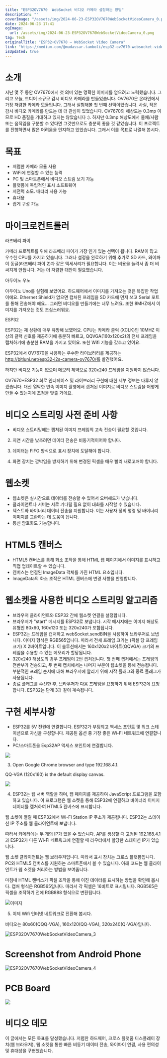 ```yaml
---
title: "ESP32OV7670  WebSocket 비디오 카메라 설정하는 방법"
description: ""
coverImage: "/assets/img/2024-06-23-ESP32OV7670WebSocketVideoCamera_0.png"
date: 2024-06-23 17:41
ogImage: 
  url: /assets/img/2024-06-23-ESP32OV7670WebSocketVideoCamera_0.png
tag: Tech
originalTitle: "ESP32+OV7670 — WebSocket Video Camera"
link: "https://medium.com/@mudassar.tamboli/esp32-ov7670-websocket-video-camera-26c35aedcc64"
isUpdated: true
---
```






# 소개

지난 몇 주 동안 OV7670에서 첫 의미 있는 명확한 이미지를 얻으려고 노력했습니다. 그리고 오늘, 드디어 소규모 감시 비디오 카메라를 만들었습니다. OV7670은 온라인에서 가장 저렴한 카메라 모듈입니다. 그래서 실험해볼 첫 번째 선택이었습니다. 사실, 작은 감시 비디오 카메라를 만드는 데 더 관심이 있었습니다. OV7670의 해상도는 0.3mp 이므로 HD 품질을 기대하고 있지는 않았습니다 :). 하지만 0.3mp 해상도에서 물체/사람 또는 움직임을 구분할 수 있다면 그것만으로도 충분히 좋을 것 같았습니다. 이 프로젝트를 진행하면서 많은 어려움을 인지하고 있었습니다. 그래서 이를 목표로 나열해 봅시다.

# 목표

- 저렴한 카메라 모듈 사용
- WiFi에 연결할 수 있는 능력
- PC 및 스마트폰에서 비디오 스트림 보기 가능
- 플랫폼에 독립적인 표시 소프트웨어
- 저전력 소모. 배터리 사용 가능
- 휴대용
- 쉽게 구성 가능

<div class="content-ad"></div>

# 마이크로컨트롤러

라즈베리 파이

카메라 프로젝트를 위해 라즈베리 파이가 가장 인기 있는 선택이 됩니다. RAM이 많고 우수한 CPU를 가지고 있습니다. 그러나 설정을 완료하기 위해 추가로 SD 카드, 와이파이 동글(라즈베리 파이 2)과 같은 액세서리가 필요합니다. 이는 비용을 늘려서 좀 더 비싸지게 만듭니다. 저는 더 저렴한 대안이 필요했습니다.

아두이노 우노

<div class="content-ad"></div>

아두이노 Uno를 실험해 보았어요. 하드웨어에서 이미지를 가져오는 것은 복잡한 작업이에요. Ethernet Shield가 없으면 캡처된 프레임을 SD 카드에 먼저 쓰고 Serial 포트를 통해 전송해야 해요... 그러면 비디오를 만들기에는 너무 느려요. 또한 8MHZ에서 이미지를 가져오는 것도 조심스러워요.

ESP32

ESP32는 제 상황에 매우 유망해 보였어요. CPU는 카메라 클럭 (XCLK)인 10MHZ 이상의 클럭 신호를 제공하기에 충분히 빠르고, QQVGA(160x120x2)의 전체 프레임을 캡처하기에 충분한 RAM을 가지고 있어요. 또한 Wifi 기능을 갖추고 있어요.

ESP32에서 OV7670을 사용하는 우수한 라이브러리를 제공하는 http://bitluni.net/esp32-i2s-camera-ov7670/를 발견했어요.

<div class="content-ad"></div>

하지만 비디오 기능이 없으며 메모리 제약으로 320x240 프레임을 지원하지 않습니다.

OV7670+ESP32 회로 인터페이스 및 라이브러리 구현에 대한 세부 정보는 다루지 않겠습니다. 대신 열악한 연속 이미지 촬영에서 캡처된 이미지로 비디오 스트림을 어떻게 만들 수 있는지에 초점을 맞출 거에요.

# 비디오 스트리밍 사전 준비 사항

- 비디오 스트리밍에는 캡처된 이미지 프레임의 고속 전송이 필요할 것입니다.

<div class="content-ad"></div>

2. 지연 시간을 낮추려면 데이터 전송은 비동기적이어야 합니다.

3. 데이터는 FIFO 방식으로 표시 장치에 도달해야 합니다.

4. 화면 장치는 깜박임을 방지하기 위해 변경된 픽셀을 매우 빨리 새로고쳐야 합니다.

# 웹소켓

<div class="content-ad"></div>

- 웹소켓은 실시간으로 데이터를 전송할 수 있어서 오버헤드가 낮습니다.
- 클라이언트나 서버는 서로 기다릴 필요 없이 대화를 시작할 수 있습니다.
- 텍스트와 바이너리 데이터 전송을 지원합니다. 이는 사용자 정의 명령 및 바이너리 이미지를 교환하는 데 도움이 됩니다.
- 통신 암호화도 가능합니다.

# HTML5 캔버스

- HTML5 캔버스를 통해 화소 조작을 통해 HTML 웹 페이지에서 이미지를 표시하고 직접 업데이트할 수 있습니다.
- 캔버스는 연결된 ImageData 객체를 가진 HTML 요소입니다.
- ImageData의 화소 조작은 HTML 캔버스에 변경 사항을 반영합니다.

# 웹소켓을 사용한 비디오 스트리밍 알고리즘

<div class="content-ad"></div>

- 브라우저 클라이언트와 ESP32 간에 웹소켓 연결을 설정합니다.
- 브라우저가 "start" 메시지를 ESP32로 보냅니다. 시작 메시지에는 이미지 해상도 유형인 80x60, 160x120 또는 320x240가 포함됩니다.
- ESP32는 프레임을 캡처하고 webSocket.sendBIN을 사용하여 브라우저로 보냅니다. 이미지 형식은 RGB565입니다. 따라서 전체 프레임 크기는 (픽셀 당 프레임 크기) X 2바이트입니다. 이 솔루션에서는 160x120x2 바이트(QQVGA) 크기의 프레임을 수용할 수 있는 메모리가 할당됩니다.
- 320x240 해상도의 경우 프레임이 2번 캡처됩니다. 첫 번째 캡처에서는 프레임의 전반부가 전송되고, 두 번째 캡처에서는 나머지 부분이 웹소켓을 통해 전송됩니다. 부분적인 프레임 순서에 대해 브라우저에 알리기 위해 시작 플래그와 종료 플래그가 사용됩니다.
- 종료 플래그를 수신한 후, 브라우저가 다음 프레임을 요청하기 위해 ESP32에 요청합니다. ESP32는 단계 3과 같이 계속됩니다.

# 구현 세부사항

- ESP32를 5V 전원에 연결합니다. ESP32가 부팅되고 액세스 포인트 및 워크 스테이션으로 자신을 구성합니다. 제공된 옵션 중 가장 좋은 Wi-Fi 네트워크에 연결합니다.
- PC/스마트폰을 Esp32AP 액세스 포인트에 연결합니다.

<div class="content-ad"></div>


<img src="/assets/img/2024-06-23-ESP32OV7670WebSocketVideoCamera_0.png" />

3. Open Google Chrome browser and type 192.168.4.1.

QQ-VGA (120x160) is the default display canvas.

<img src="/assets/img/2024-06-23-ESP32OV7670WebSocketVideoCamera_1.png" />


<div class="content-ad"></div>

4. ESP32는 웹 서버 역할을 하며, 웹 페이지를 제공하여 JavaScript 프로그램을 포함하고 있습니다. 이 프로그램은 웹 소켓을 통해 ESP32에 연결하고 바이너리 이미지 데이터를 캡처하여 HTML5 캔버스에 표시합니다.

웹 소켓이 열릴 때 ESP32에서 Wi-Fi Station IP 주소가 제공됩니다. ESP32는 스테이션 IP 주소를 웹 클라이언트에 보냅니다.

따라서 카메라에는 두 개의 IP가 있을 수 있습니다. AP를 생성할 때 고정된 192.168.4.1과 ESP32가 다른 Wi-Fi 네트워크에 연결할 때 라우터에서 할당한 스테이션 IP가 있습니다.

웹 소켓 클라이언트는 웹 브라우저입니다. 따라서 표시 장치는 크로스 플랫폼입니다. PC와 HTML5 캔버스를 지원하는 스마트폰에서 볼 수 있습니다. 아래 코드는 웹 클라이언트가 웹 소켓을 처리하는 방법을 보여줍니다.

<div class="content-ad"></div>

마침내 HTML 캔버스가 픽셀 조작을 통해 이진 데이터를 표시하는 방법을 확인해 봅시다. 캡처 형식은 RGB565입니다. 따라서 각 픽셀은 16비트로 표시됩니다. RGB565은 픽셀을 조작하기 전에 RGB888 형식으로 변환됩니다.

![이미지](/assets/img/2024-06-23-ESP32OV7670WebSocketVideoCamera_2.png)

5. 이제 Wifi 인터넷 네트워크로 전환해 봅시다.

비디오는 80x60(QQQ-VGA), 160x120(QQ-VGA), 320x240(Q-VGA)입니다.

<div class="content-ad"></div>


![ESP32OV7670WebSocketVideoCamera_3](/assets/img/2024-06-23-ESP32OV7670WebSocketVideoCamera_3.png)

# Screenshot from Android Phone

![ESP32OV7670WebSocketVideoCamera_4](/assets/img/2024-06-23-ESP32OV7670WebSocketVideoCamera_4.png)

# PCB Board


<div class="content-ad"></div>

<img src="/assets/img/2024-06-23-ESP32OV7670WebSocketVideoCamera_5.png" />

# 비디오 데모

이 글에서는 모든 목표를 달성했습니다. 저렴한 하드웨어, 크로스 플랫폼 디스플레이 장치(웹 브라우저), 웹 소켓을 통한 빠른 비동기 데이터 전송, 와이파이 연결, 사용 편의성 및 휴대성을 구현했습니다.